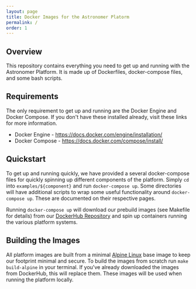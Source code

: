 ```yaml
---
layout: page
title: Docker Images for the Astronomer Platorm
permalink: /
order: 1
---
```


## Overview
This repository contains everything you need to get up and running with the Astronomer Platform. It is made up of Dockerfiles, docker-compose files, and some bash scripts.

## Requirements
The only requirement to get up and running are the Docker Engine and Docker Compose. If you don't have these installed already, visit these links for more information.
- Docker Engine - https://docs.docker.com/engine/installation/
- Docker Compose - https://docs.docker.com/compose/install/

## Quickstart
To get up and running quickly, we have provided a several docker-compose files for quickly spinning up different components of the platform. Simply `cd` into `examples/${component}` and run `docker-compose up`. Some directories will have additional scripts to wrap some useful functionality around `docker-compose up`. These are documented on their respective pages.

Running `docker-compose up` will download our prebuild images (see Makefile for details) from our [DockerHub Repository](https://hub.docker.com/u/astronomerinc/) and spin up containers running the various platform systems.

## Building the Images
All platform images are built from a minimal [Alpine Linux](https://alpinelinux.org/) base image to keep our footprint minimal and secure.
To build the images from scratch run `make build-alpine` in your terminal. If you've already downloaded the images from DockerHub, this will replace them. These images will be used when running the platform locally.